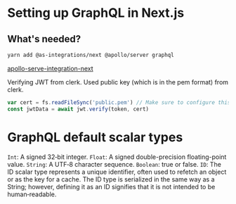 # Setting up GraphQL in Next.js

## What's needed?

```bash
yarn add @as-integrations/next @apollo/server graphql
```

[apollo-serve-integration-next](https://github.com/apollo-server-integrations/apollo-server-integration-next)

Verifying JWT from clerk. Used public key (which is in the pem format) from clerk.

```ts
var cert = fs.readFileSync('public.pem') // Make sure to configure this file...
const jwtData = await jwt.verify(token, cert)
```

# GraphQL default scalar types

`Int`: A signed 32‐bit integer.
`Float`: A signed double-precision floating-point value.
`String`: A UTF‐8 character sequence.
`Boolean`: true or false.
`ID`: The ID scalar type represents a unique identifier, often used to refetch an object or as the key for a cache. The ID type is serialized in the same way as a String; however, defining it as an ID signifies that it is not intended to be human‐readable.
